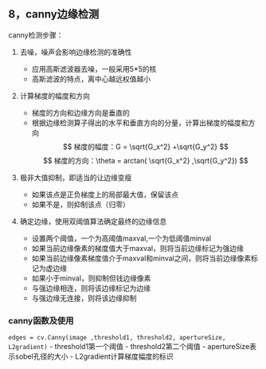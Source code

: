 
## 8，**canny边缘检测**

canny检测步骤：
1. 去噪，噪声会影响边缘检测的准确性
    - 应用高斯滤波器去噪，一般采用5*5的核
    - 高斯滤波的特点，离中心越远权值越小
2. 计算梯度的幅度和方向
     - 梯度的方向和边缘方向是垂直的
    - 根据边缘检测算子得出的水平和垂直方向的分量，计算出梯度的幅度和方向
$$
梯度的幅度：G = \sqrt{G_x^2} +\sqrt{G_y^2}  
$$
$$
梯度的方向：\theta = arctan( \sqrt{G_x^2} ,\sqrt{G_y^2})
$$

3. 极非大值抑制，即适当的让边缘变瘦
     - 如果该点是正负梯度上的局部最大值，保留该点
     - 如果不是，则抑制该点（归零）

4. 确定边缘，使用双阈值算法确定最终的边缘信息
     - 设置两个阈值，一个为高阈值maxval,一个为低阈值minval
     - 如果当前边缘像素的梯度值大于maxval，则将当前边缘标记为强边缘
     - 如果当前边缘像素梯度值介于maxval和minval之间，则将当前边缘像素标记为虚边缘
     - 如果小于minval，则抑制但钱边缘像素
     - 与强边缘相连，则将该边缘标记为边缘
     - 与强边缘无连接，则将该边缘抑制

### **canny函数及使用**
  
`edges = cv.Canny(image ,threshold1, threshold2, apertureSize, L2gradient)`
     - threshold1第一个阈值
     - threshold2第二个阈值
     - apertureSize表示sobel孔径的大小
     - L2gradient计算梯度幅度的标识

